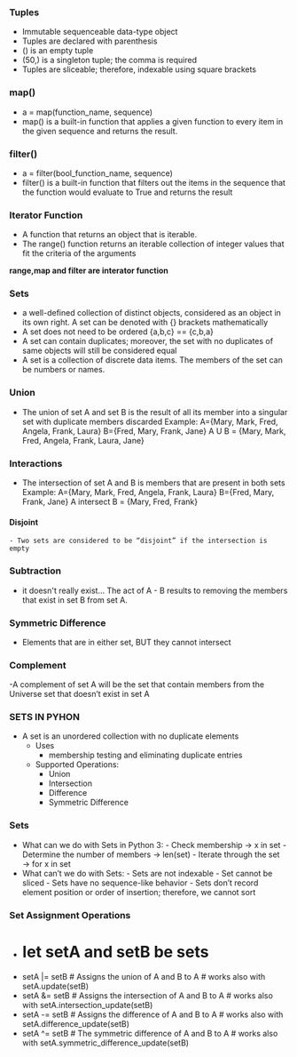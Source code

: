 ### Tuples
  - Immutable sequenceable data-type object
  - Tuples are declared with parenthesis
  - () is an empty tuple
  - (50,) is a singleton tuple; the comma is required
  - Tuples are sliceable; therefore, indexable using square brackets

### map()
  - a = map(function_name, sequence)
  - map() is a built-in function that applies a given function to every item in the given sequence and returns the result.

### filter()
  - a = filter(bool_function_name, sequence)
  - filter() is a built-in function that filters out the items in the sequence that the function would evaluate to True and returns the result

### Iterator Function
  - A function that returns an object that is iterable.
  - The range() function returns an iterable collection of integer values that fit the criteria of the arguments

**range,map and filter are interator function**

### Sets
  - a well-defined collection of distinct objects, considered as an object in its own right. A set can be denoted with {} brackets mathematically
  - A set does not need to be ordered {a,b,c} == {c,b,a}
  - A set can contain duplicates; moreover, the set with no duplicates of same objects will still be considered equal
  - A set is a collection of discrete data items. The members of the set can be numbers or names.
 
### Union
  - The union of set A and set B is the result of all its member into a singular set with duplicate members discarded
    Example:
        A={Mary, Mark, Fred, Angela, Frank, Laura}
        B={Fred, Mary, Frank, Jane}
        A U B = {Mary, Mark, Fred, Angela, Frank, Laura, Jane}
 
 ### Interactions
   - The intersection of set A and B is members that are present in both sets
    Example:
        A={Mary, Mark, Fred, Angela, Frank, Laura}
        B={Fred, Mary, Frank, Jane}
        A intersect B = {Mary, Fred, Frank}

  #### Disjoint
    - Two sets are considered to be “disjoint” if the intersection is empty

### Subtraction
  - it doesn't really exist… The act of A - B results to removing the members that exist in set B from set A.

### Symmetric Difference
  - Elements that are in either set, BUT they cannot intersect

### Complement
  -A complement of set A will be the set that contain members from the Universe set that doesn’t exist in set A
  
### SETS IN PYHON
  -  A set is an unordered collection with no duplicate elements 
      - Uses
         - membership testing and eliminating duplicate entries
      - Supported Operations:
         - Union
         - Intersection
         - Difference
         - Symmetric Difference

### Sets
  - What can we do with Sets in Python 3:
        - Check membership → x in set
        - Determine the number of members → len(set)
        - Iterate through the set → for x in set
  - What can’t we do with Sets:
        - Sets are not indexable
        - Set cannot be sliced
        - Sets have no sequence-like behavior
        - Sets don’t record element position or order of insertion; therefore, we cannot sort

### Set Assignment Operations
  - # let setA and setB be sets
  - setA |= setB # Assigns the union of A and B to A
        # works also with setA.update(setB)
  - setA &= setB # Assigns the intersection of A and B to A
        # works also with setA.intersection_update(setB)
  - setA -= setB # Assigns the difference of A and B to A
        # works also with setA.difference_update(setB)
  - setA ^= setB # The symmetric difference of A and B to A
        # works also with setA.symmetric_difference_update(setB)

